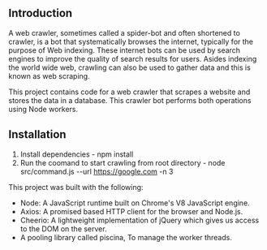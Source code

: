 ## Introduction

A web crawler, sometimes called a spider-bot and often shortened to crawler, is a bot that systematically browses the internet, typically for the purpose of Web indexing. These internet bots can be used by search engines to improve the quality of search results for users. Asides indexing the world wide web, crawling can also be used to gather data and this is known as web scraping.

This project contains code for a web crawler that scrapes a website and stores the data in a database. This crawler bot performs both operations using Node workers.

## Installation
1. Install dependencies - npm install
2. Run the coomand to start crawling from root directory - node src/command.js --url https://google.com -n 3

This project was built with the following:

- Node: A JavaScript runtime built on Chrome's V8 JavaScript engine.
- Axios: A promised based HTTP client for the browser and Node.js.
- Cheerio: A lightweight implementation of jQuery which gives us access to the DOM on the server.
- A pooling library called piscina, To manage the worker threads.